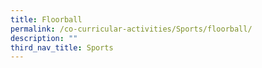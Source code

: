 ```yaml
---
title: Floorball
permalink: /co-curricular-activities/Sports/floorball/
description: ""
third_nav_title: Sports
---
```

